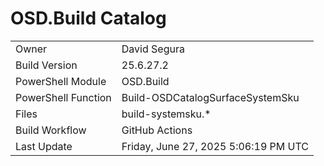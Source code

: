 ﻿# OSD.Build Catalog

| | |
|-|-|
| Owner | David Segura |
| Build Version | 25.6.27.2 |
| PowerShell Module | OSD.Build |
| PowerShell Function | Build-OSDCatalogSurfaceSystemSku |
| Files | build-systemsku.* |
| Build Workflow | GitHub Actions |
| Last Update | Friday, June 27, 2025 5:06:19 PM UTC |
